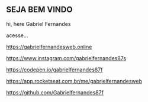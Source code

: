 ## SEJA BEM VINDO

hi, here Gabriel Fernandes

acesse...


https://gabrielfernandesweb.online




https://www.instagram.com/gabrielfernandes87s


https://codepen.io/gabrielfernandes87f


https://app.rocketseat.com.br/me/gabrielfernandesweb




https://github.com/Gabrielfernandes87f








